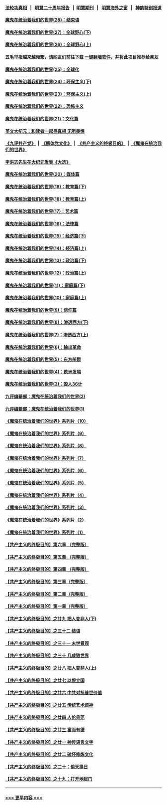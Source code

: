 #### [法轮功真相](https://github.com/gfw-breaker/truth/blob/master/README.md?t=0) &nbsp;&nbsp;|&nbsp;&nbsp; [明慧二十周年报告](https://github.com/gfw-breaker/mh-reports/blob/master/README.md?t=0) &nbsp;&nbsp;|&nbsp;&nbsp;[明慧期刊](https://github.com/gfw-breaker/mh-qikan) &nbsp;&nbsp;|&nbsp;&nbsp; [明慧海外之窗](https://github.com/gfw-breaker/mh-news/blob/master/README.md?t=0) &nbsp;&nbsp;|&nbsp;&nbsp; [神韵特别报道](https://github.com/gfw-breaker/mh-news/blob/master/shenyun.md?t=0)
#### [魔鬼在统治着我们的世界(28)：结束语](../pages/nsc422/n10936246.md?t=07040452) 
#### [魔鬼在统治着我们的世界(27)：全球野心(下)](../pages/nsc422/n10928319.md?t=07040452) 
#### [魔鬼在统治着我们的世界(26)：全球野心(上)](../pages/nsc422/n10900318.md?t=07040452) 
#### 五毛举报越来越频繁，请网友们前往下载 [一键翻墙软件](https://github.com/gfw-breaker/ssr-accounts)，并将此项目推荐给亲友
#### [魔鬼在统治着我们的世界(25)：全球化](../pages/nsc422/n10788205.md?t=07040452) 
#### [魔鬼在统治着我们的世界(24)：环保主义(下)](../pages/nsc422/n10695307.md?t=07040452) 
#### [魔鬼在统治着我们的世界(23)：环保主义(上)](../pages/nsc422/n10688613.md?t=07040452) 
#### [魔鬼在统治着我们的世界(22)：恐怖主义](../pages/nsc422/n10614727.md?t=07040452) 
#### [魔鬼在统治着我们的世界(21)：文化篇](../pages/nsc422/n10597706.md?t=07040452) 
#### [英文大纪元：和读者一起寻真相 无所畏惧](../pages/nsc422/n12542027.md?t=07040452) 
#### [《九评共产党》](https://github.com/begood0513/9ping.md/blob/master/README.md) &nbsp;|&nbsp; [《解体党文化》](../../../../jtdwh.md/blob/master/README.md)  &nbsp;|&nbsp; [《共产主义的终极目的》](../../../../gczydzjmd.md/blob/master/README.md) &nbsp;|&nbsp; [《魔鬼在统治我们的世界》](../../../../mgztzwmdsj.md/blob/master/README.md) 
#### [李洪志先生在大纪元发表《大选》](../pages/nsc422/n12534746.md?t=07040452) 
#### [魔鬼在统治着我们的世界(20)：媒体篇](../pages/nsc422/n10586579.md?t=07040452) 
#### [魔鬼在统治着我们的世界(19)：教育篇(下)](../pages/nsc422/n10564808.md?t=07040452) 
#### [魔鬼在统治着我们的世界(18)：教育篇(上)](../pages/nsc422/n10526970.md?t=07040452) 
#### [魔鬼在统治着我们的世界(17)：艺术篇](../pages/nsc422/n10499093.md?t=07040452) 
#### [魔鬼在统治着我们的世界(16)：法律篇](../pages/nsc422/n10485969.md?t=07040452) 
#### [魔鬼在统治着我们的世界(15)：经济篇(下)](../pages/nsc422/n10469975.md?t=07040452) 
#### [魔鬼在统治着我们的世界(14)：经济篇(上)](../pages/nsc422/n10457370.md?t=07040452) 
#### [魔鬼在统治着我们的世界(13)：政治篇(下)](../pages/nsc422/n10448270.md?t=07040452) 
#### [魔鬼在统治着我们的世界(12)：政治篇(上)](../pages/nsc422/n10444576.md?t=07040452) 
#### [魔鬼在统治着我们的世界(11)：家庭篇(下)](../pages/nsc422/n10440961.md?t=07040452) 
#### [魔鬼在统治着我们的世界(10)：家庭篇(上)](../pages/nsc422/n10435448.md?t=07040452) 
#### [魔鬼在统治着我们的世界(9)：信仰篇](../pages/nsc422/n10432159.md?t=07040452) 
#### [魔鬼在统治着我们的世界(8)：渗透西方(下)](../pages/nsc422/n10429603.md?t=07040452) 
#### [魔鬼在统治着我们的世界(7)：渗透西方(上)](../pages/nsc422/n10426013.md?t=07040452) 
#### [魔鬼在统治着我们的世界(6)：输出革命](../pages/nsc422/n10421536.md?t=07040452) 
#### [魔鬼在统治着我们的世界(5)：东方杀戮](../pages/nsc422/n10417707.md?t=07040452) 
#### [魔鬼在统治着我们的世界(4)：欧洲发端](../pages/nsc422/n10414890.md?t=07040452) 
#### [魔鬼在统治着我们的世界(3)：毁人36计](../pages/nsc422/n10411583.md?t=07040452) 
#### [九评编辑部：魔鬼在统治着我们的世界(2)](../pages/nsc422/n10410036.md?t=07040452) 
#### [九评编辑部：魔鬼在统治着我们的世界(1)](../pages/nsc422/n10406825.md?t=07040452) 
#### [《魔鬼在统治着我们的世界》系列片（10）](../pages/nsc422/n12292670.md?t=07040452) 
#### [《魔鬼在统治着我们的世界》系列片（9）](../pages/nsc422/n12290859.md?t=07040452) 
#### [《魔鬼在统治着我们的世界》系列片（8）](../pages/nsc422/n12287445.md?t=07040452) 
#### [《魔鬼在统治着我们的世界》系列片（7）](../pages/nsc422/n12283425.md?t=07040452) 
#### [《魔鬼在统治着我们的世界》系列片（6）](../pages/nsc422/n12282314.md?t=07040452) 
#### [《魔鬼在统治着我们的世界》系列片（5）](../pages/nsc422/n12281419.md?t=07040452) 
#### [《魔鬼在统治着我们的世界》系列片（4）](../pages/nsc422/n12274024.md?t=07040452) 
#### [《魔鬼在统治着我们的世界》系列片（3）](../pages/nsc422/n12271322.md?t=07040452) 
#### [《魔鬼在统治着我们的世界》系列片（2）](../pages/nsc422/n12269049.md?t=07040452) 
#### [《魔鬼在统治着我们的世界》系列片（1）](../pages/nsc422/n12267575.md?t=07040452) 
#### [【共产主义的终极目的】第六章 （完整版）](../pages/nsc422/n11428913.md?t=07040452) 
#### [【共产主义的终极目的】第五章 （完整版）](../pages/nsc422/n11428912.md?t=07040452) 
#### [【共产主义的终极目的】第四章 （完整版）](../pages/nsc422/n11428907.md?t=07040452) 
#### [【共产主义的终极目的】第三章（完整版）](../pages/nsc422/n11428848.md?t=07040452) 
#### [【共产主义的终极目的】第二章（完整版）](../pages/nsc422/n11428831.md?t=07040452) 
#### [【共产主义的终极目的】第一章（完整版）](../pages/nsc422/n11417651.md?t=07040452) 
#### [【共产主义的终极目的】之廿九 把人变非人(下)](../pages/nsc422/n11344140.md?t=07040452) 
#### [【共产主义的终极目的】之三十二 结语](../pages/nsc422/n11360535.md?t=07040452) 
#### [【共产主义的终极目的】之三十一 末世景观](../pages/nsc422/n11351129.md?t=07040452) 
#### [【共产主义的终极目的】之三十 几成狼世界](../pages/nsc422/n11348280.md?t=07040452) 
#### [【共产主义的终极目的】之廿八 把人变非人(上)](../pages/nsc422/n11340492.md?t=07040452) 
#### [【共产主义的终极目的】之廿七 以恨立国](../pages/nsc422/n11336944.md?t=07040452) 
#### [【共产主义的终极目的】之廿六 中共对抗普世价值](../pages/nsc422/n11324785.md?t=07040452) 
#### [【共产主义的终极目的】之廿五 传统艺术颂神](../pages/nsc422/n11296396.md?t=07040452) 
#### [【共产主义的终极目的】之廿四 人伦典范](../pages/nsc422/n11296397.md?t=07040452) 
#### [【共产主义的终极目的】之廿三 富而有德](../pages/nsc422/n11283598.md?t=07040452) 
#### [【共产主义的终极目的】之廿一 神传语言文字](../pages/nsc422/n11263265.md?t=07040452) 
#### [【共产主义的终极目的】之廿二 破坏修炼文化](../pages/nsc422/n11245728.md?t=07040452) 
#### [【共产主义的终极目的】之二十：偷天换日](../pages/nsc422/n11238846.md?t=07040452) 
#### [【共产主义的终极目的】之十九：打开地狱门](../pages/nsc422/n11206376.md?t=07040452) 

----
#### [ >>> 更早内容 <<< ](../indexes/nsc422-earlier.md)
